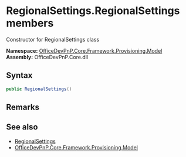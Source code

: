 # RegionalSettings.RegionalSettings members 
 Constructor for RegionalSettings class   

**Namespace:** [OfficeDevPnP.Core.Framework.Provisioning.Model](OfficeDevPnP.Core.Framework.Provisioning.Model.md)  
**Assembly:** OfficeDevPnP.Core.dll  
## Syntax
```C#
public RegionalSettings()
```
## Remarks
  
## See also
- [RegionalSettings](OfficeDevPnP.Core.Framework.Provisioning.Model.RegionalSettings.md)
- [OfficeDevPnP.Core.Framework.Provisioning.Model](OfficeDevPnP.Core.Framework.Provisioning.Model.md)
